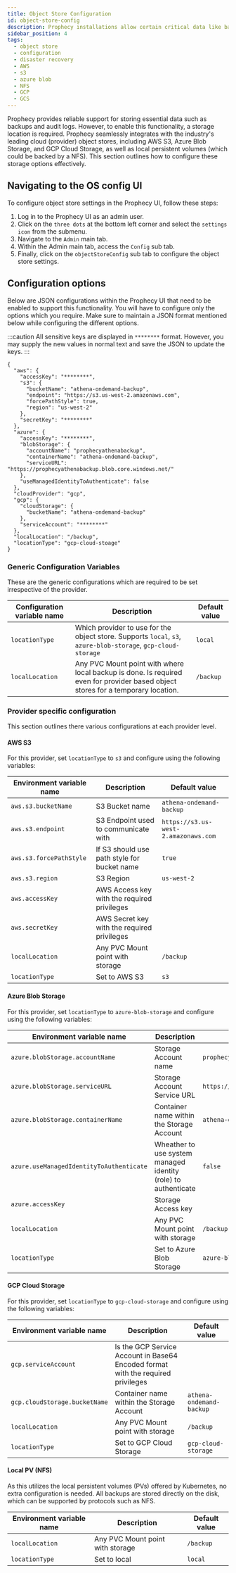 ```yaml
---
title: Object Store Configuration
id: object-store-config
description: Prophecy installations allow certain critical data like backups and audit logs to synced to object stores like S3, Azure Blob Storage, GCS etc.
sidebar_position: 4
tags:
  - object store
  - configuration
  - disaster recovery
  - AWS
  - s3
  - azure blob
  - NFS
  - GCP
  - GCS
---
```


Prophecy provides reliable support for storing essential data such as backups and audit logs. However, to enable this functionality, a storage location is required. Prophecy seamlessly integrates with the industry's leading cloud (provider) object stores, including AWS S3, Azure Blob Storage, and GCP Cloud Storage, as well as local persistent volumes (which could be backed by a NFS). This section outlines how to configure these storage options effectively.

## Navigating to the OS config UI

To configure object store settings in the Prophecy UI, follow these steps:

1. Log in to the Prophecy UI as an admin user.
1. Click on the `three dots` at the bottom left corner and select the `settings icon` from the submenu.
1. Navigate to the `Admin` main tab.
1. Within the Admin main tab, access the `Config` sub tab.
1. Finally, click on the `objectStoreConfig` sub tab to configure the object store settings.

## Configuration options

Below are JSON configurations within the Prophecy UI that need to be enabled to support this functionality. You will have to configure only the options which you require. Make sure to maintain a JSON format mentioned below while configuring the different options.

:::caution
All sensitive keys are displayed in `********` format. However, you may supply the new values in normal text and save the JSON to update the keys.
:::

```
{
  "aws": {
    "accessKey": "********",
    "s3": {
      "bucketName": "athena-ondemand-backup",
      "endpoint": "https://s3.us-west-2.amazonaws.com",
      "forcePathStyle": true,
      "region": "us-west-2"
    },
    "secretKey": "********"
  },
  "azure": {
    "accessKey": "********",
    "blobStorage": {
      "accountName": "prophecyathenabackup",
      "containerName": "athena-ondemand-backup",
      "serviceURL": "https://prophecyathenabackup.blob.core.windows.net/"
    },
    "useManagedIdentityToAuthenticate": false
  },
  "cloudProvider": "gcp",
  "gcp": {
    "cloudStorage": {
      "bucketName": "athena-ondemand-backup"
    },
    "serviceAccount": "********"
  },
  "localLocation": "/backup",
  "locationType": "gcp-cloud-stoage"
}
```

### Generic Configuration Variables

These are the generic configurations which are required to be set irrespective of the provider.

| Configuration variable name | Description                                                                                                                      | Default value |
| --------------------------- | -------------------------------------------------------------------------------------------------------------------------------- | ------------- |
| `locationType`              | Which provider to use for the object store. Supports `local`, `s3`, `azure-blob-storage`, `gcp-cloud-storage`                    | `local`       |
| `localLocation`             | Any PVC Mount point with where local backup is done. Is required even for provider based object stores for a temporary location. | `/backup`     |

### Provider specific configuration

This section outlines there various configurations at each provider level.

#### AWS S3

For this provider, set `locationType` to `s3` and configure using the following variables:

| Environment variable name | Description                                 | Default value                        |
| ------------------------- | ------------------------------------------- | ------------------------------------ |
| `aws.s3.bucketName`       | S3 Bucket name                              | `athena-ondemand-backup`             |
| `aws.s3.endpoint`         | S3 Endpoint used to communicate with        | `https://s3.us-west-2.amazonaws.com` |
| `aws.s3.forcePathStyle`   | If S3 should use path style for bucket name | `true`                               |
| `aws.s3.region`           | S3 Region                                   | `us-west-2`                          |
| `aws.accessKey`           | AWS Access key with the required privileges |                                      |
| `aws.secretKey`           | AWS Secret key with the required privileges |                                      |
| `localLocation`           | Any PVC Mount point with storage            | `/backup`                            |
| `locationType`            | Set to AWS S3                               | `s3`                                 |

#### Azure Blob Storage

For this provider, set `locationType` to `azure-blob-storage` and configure using the following variables:

| Environment variable name                | Description                                                    | Default value                                         |
| ---------------------------------------- | -------------------------------------------------------------- | ----------------------------------------------------- |
| `azure.blobStorage.accountName`          | Storage Account name                                           | `prophecyathenabackup`                                |
| `azure.blobStorage.serviceURL`           | Storage Account Service URL                                    | `https://prophecyathenabackup.blob.core.windows.net/` |
| `azure.blobStorage.containerName`        | Container name within the Storage Account                      | `athena-ondemand-backup`                              |
| `azure.useManagedIdentityToAuthenticate` | Wheather to use system managed identity (role) to authenticate | `false`                                               |
| `azure.accessKey`                        | Storage Access key                                             |                                                       |
| `localLocation`                          | Any PVC Mount point with storage                               | `/backup`                                             |
| `locationType`                           | Set to Azure Blob Storage                                      | `azure-blob-storage`                                  |

#### GCP Cloud Storage

For this provider, set `locationType` to `gcp-cloud-storage` and configure using the following variables:

| Environment variable name     | Description                                                                      | Default value            |
| ----------------------------- | -------------------------------------------------------------------------------- | ------------------------ |
| `gcp.serviceAccount`          | Is the GCP Service Account in Base64 Encoded format with the required privileges |                          |
| `gcp.cloudStorage.bucketName` | Container name within the Storage Account                                        | `athena-ondemand-backup` |
| `localLocation`               | Any PVC Mount point with storage                                                 | `/backup`                |
| `locationType`                | Set to GCP Cloud Storage                                                         | `gcp-cloud-storage`      |

#### Local PV (NFS)

As this utilizes the local persistent volumes (PVs) offered by Kubernetes, no extra configuration is needed. All backups are stored directly on the disk, which can be supported by protocols such as NFS.

| Environment variable name | Description                      | Default value |
| ------------------------- | -------------------------------- | ------------- |
| `localLocation`           | Any PVC Mount point with storage | `/backup`     |
| `locationType`            | Set to local                     | `local`       |
